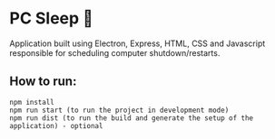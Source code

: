 # PC Sleep 🌙

Application built using Electron, Express, HTML, CSS and Javascript responsible for scheduling computer shutdown/restarts.

## How to run:
```
npm install
npm run start (to run the project in development mode)
npm run dist (to run the build and generate the setup of the application) - optional
```

